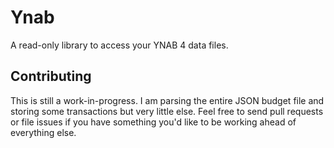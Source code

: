 # Ynab

A read-only library to access your YNAB 4 data files.

## Contributing

This is still a work-in-progress. I am parsing the entire JSON budget file and storing some transactions but very little else. Feel free to send pull requests or file issues if you have something you'd like to be working ahead of everything else.
